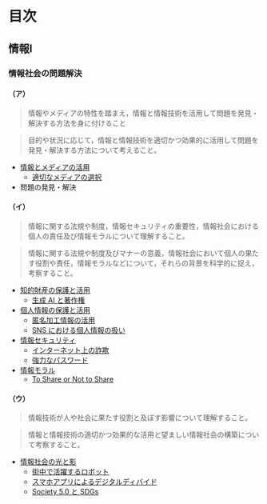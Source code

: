 # 目次

## 情報Ⅰ

### 情報社会の問題解決

#### （ア）

> 情報やメディアの特性を踏まえ，情報と情報技術を活用して問題を発見・解決する方法を身に付けること

> 目的や状況に応じて，情報と情報技術を適切かつ効果的に活用して問題を発見・解決する方法について考えること。

- [情報とメディアの活用](./h30-informatics1/information-society/information-and-media.md)
  - [適切なメディアの選択](./h30-informatics1/information-society/media-selection.md)
- 問題の発見・解決

#### （イ）

> 情報に関する法規や制度，情報セキュリティの重要性，情報社会における個人の責任及び情報モラルについて理解すること。

> 情報に関する法規や制度及びマナーの意義，情報社会において個人の果たす役割や責任，情報モラルなどについて，それらの背景を科学的に捉え，考察すること。

- [知的財産の保護と活用](./h30-informatics1/information-society/intellectual-property.md)
  - [生成 AI と著作権](./h30-informatics1/information-society/generative-ai-and-copyright.md)
- [個人情報の保護と活用](./h30-informatics1/information-society/personal-information.md)
  - [匿名加工情報の活用](./h30-informatics1/information-society/anonymized-information.md)
  - [SNS における個人情報の扱い](./h30-informatics1/information-society/personal-information-on-sns.md)
- [情報セキュリティ](./h30-informatics1/information-society/information-security.md)
  - [インターネット上の詐欺](./h30-informatics1/information-society/cyber-fraud.md)
  - [強力なパスワード](./h30-informatics1/information-society/strong-password.md)
- [情報モラル](./h30-informatics1/information-society/information-moral.md)
  - [To Share or Not to Share](./h30-informatics1/information-society/to-share-or-not-to-share.md)

#### （ウ）

> 情報技術が人や社会に果たす役割と及ぼす影響について理解すること。

> 情報と情報技術の適切かつ効果的な活用と望ましい情報社会の構築について考察すること。

- [情報社会の光と影](./h30-informatics1/information-society/light-and-shade.md)
  - [街中で活躍するロボット](./h30-informatics1/information-society/robot-in-city.md)
  - [スマホアプリによるデジタルディバイド](./h30-informatics1/information-society/smartphone-digital-devide.md)
  - [Society 5.0 と SDGs](./h30-informatics1/information-society/society50-and-sdgs.md)
